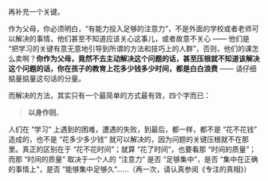 

再补充一个关键。

作为父母，你必须明白，“有能力投入足够的注意力”，不是外面的学校或者老师可以解决的事情，他们甚至不知道应该关心这事儿，或者故意不关心 —— 他们是 “把学习的关键有意无意地引导到所谓的方法和技巧上的人群”，否则，他们的课怎么卖啊？**你作为父母，竟然不去主动解决这个问题的话，甚至压根就不知道该解决这个问题的话，你在孩子的教育上花多少钱多少时间，都是白白浪费** —— 请仔细掂量掂量这句话的分量。

而解决的方法，其实只有一个最简单的方式最有效，四个字而已：

> **以身作则**。









人们在 “学习” 上遇到的困难，遭遇的失败，到最后，都一样，都不是 “花不花钱” 造成的，也不是 “花多少多少钱” 就可以解决的，因为问题的关键压根就不在那里。真正的区别在于 “花不花时间”；就算 “花了时间”，也要看那 “时间的质量”；而那 “时间的质量” 取决于一个人的 “注意力” 是否 “足够集中”，是否 “集中在正确的事情上”，是否 “能够集中足够久”……（再一次，请认真参阅《专注的真相》）

